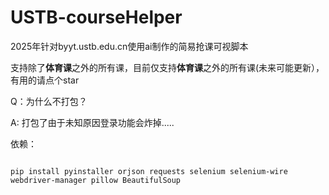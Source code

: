 # USTB-courseHelper
2025年针对byyt.ustb.edu.cn使用ai制作的简易抢课可视脚本

支持除了**体育课**之外的所有课，目前仅支持**体育课**之外的所有课(未来可能更新），有用的请点个star

Q：为什么不打包？

A: 打包了由于未知原因登录功能会炸掉.....

依赖：

```

pip install pyinstaller orjson requests selenium selenium-wire webdriver-manager pillow BeautifulSoup

```
